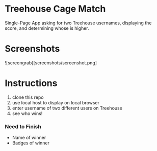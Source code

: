 # Treehouse Cage Match
Single-Page App asking for two Treehouse usernames, displaying the score, and determining whose is higher.

# Screenshots
![screengrab][screenshots/screenshot.png]

# Instructions
1. clone this repo
1. use local host to display on local browser
1. enter username of two different users on Treehouse
1. see who wins!

### Need to Finish
 - Name of winner
 - Badges of winner
